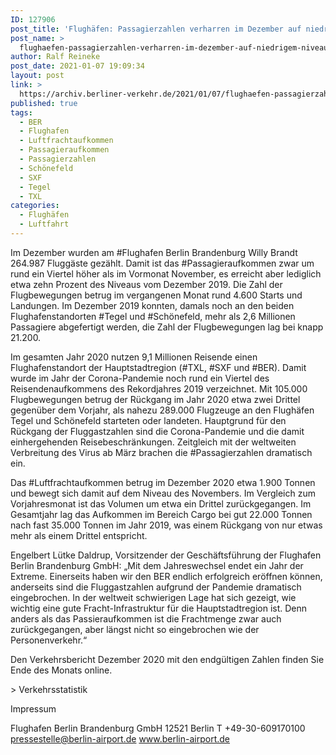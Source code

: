```yaml
---
ID: 127906
post_title: 'Flughäfen: Passagierzahlen verharren im Dezember auf niedrigem Niveau Weltweite Kontaktbeschränkungen begrenzen den Flugverkehr auf zehn Prozent des Vorjahresmonats, aus Berliner Flughäfen'
post_name: >
  flughaefen-passagierzahlen-verharren-im-dezember-auf-niedrigem-niveau-weltweite-kontaktbeschraenkungen-begrenzen-den-flugverkehr-auf-zehn-prozent-des-vorjahresmonats-aus-berliner-flughaefen
author: Ralf Reineke
post_date: 2021-01-07 19:09:34
layout: post
link: >
  https://archiv.berliner-verkehr.de/2021/01/07/flughaefen-passagierzahlen-verharren-im-dezember-auf-niedrigem-niveau-weltweite-kontaktbeschraenkungen-begrenzen-den-flugverkehr-auf-zehn-prozent-des-vorjahresmonats-aus-berliner-flughaefen/
published: true
tags:
  - BER
  - Flughafen
  - Luftfrachtaufkommen
  - Passagieraufkommen
  - Passagierzahlen
  - Schönefeld
  - SXF
  - Tegel
  - TXL
categories:
  - Flughäfen
  - Luftfahrt
---
```

Im Dezember wurden am #Flughafen Berlin Brandenburg Willy Brandt 264.987 Fluggäste gezählt. Damit ist das #Passagieraufkommen zwar um rund ein Viertel höher als im Vormonat November, es erreicht aber lediglich etwa zehn Prozent des Niveaus vom Dezember 2019. Die Zahl der Flugbewegungen betrug im vergangenen Monat rund 4.600 Starts und Landungen. Im Dezember 2019 konnten, damals noch an den beiden Flughafenstandorten #Tegel und #Schönefeld, mehr als 2,6 Millionen Passagiere abgefertigt werden, die Zahl der Flugbewegungen lag bei knapp 21.200.

Im gesamten Jahr 2020 nutzen 9,1 Millionen Reisende einen Flughafenstandort der Hauptstadtregion (#TXL, #SXF und #BER). Damit wurde im Jahr der Corona-Pandemie noch rund ein Viertel des Reisendenaufkommens des Rekordjahres 2019 verzeichnet. Mit 105.000 Flugbewegungen betrug der Rückgang im Jahr 2020 etwa zwei Drittel gegenüber dem Vorjahr, als nahezu 289.000 Flugzeuge an den Flughäfen Tegel und Schönefeld starteten oder landeten. Hauptgrund für den Rückgang der Fluggastzahlen sind die Corona-Pandemie und die damit einhergehenden Reisebeschränkungen. Zeitgleich mit der weltweiten Verbreitung des Virus ab März brachen die #Passagierzahlen dramatisch ein.

Das #Luftfrachtaufkommen betrug im Dezember 2020 etwa 1.900 Tonnen und bewegt sich damit auf dem Niveau des Novembers. Im Vergleich zum Vorjahresmonat ist das Volumen um etwa ein Drittel zurückgegangen. Im Gesamtjahr lag das Aufkommen im Bereich Cargo bei gut 22.000 Tonnen nach fast 35.000 Tonnen im Jahr 2019, was einem Rückgang von nur etwas mehr als einem Drittel entspricht.

Engelbert Lütke Daldrup, Vorsitzender der Geschäftsführung der Flughafen Berlin Brandenburg GmbH: „Mit dem Jahreswechsel endet ein Jahr der Extreme. Einerseits haben wir den BER endlich erfolgreich eröffnen können, anderseits sind die Fluggastzahlen aufgrund der Pandemie dramatisch eingebrochen. In der weltweit schwierigen Lage hat sich gezeigt, wie wichtig eine gute Fracht-Infrastruktur für die Hauptstadtregion ist. Denn anders als das Passieraufkommen ist die Frachtmenge zwar auch zurückgegangen, aber längst nicht so eingebrochen wie der Personenverkehr.“

Den Verkehrsbericht Dezember 2020 mit den endgültigen Zahlen finden Sie Ende des Monats online.

&gt; Verkehrsstatistik

Impressum

Flughafen Berlin Brandenburg GmbH
12521 Berlin
T +49-30-609170100
pressestelle@berlin-airport.de
www.berlin-airport.de